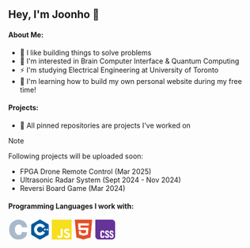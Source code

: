 ## Hey, I'm Joonho 👋

#### About Me: 
- 🦾 I like building things to solve problems
- 🧠 I'm interested in Brain Computer Interface & Quantum Computing
- ⚡️ I'm studying Electrical Engineering at University of Toronto
- 🌱 I'm learning how to build my own personal website during my free time!

#### Projects: 
- 📌 All pinned repositories are projects I've worked on

> [!NOTE]
> Following projects will be uploaded soon:
> - FPGA Drone Remote Control (Mar 2025)
> - Ultrasonic Radar System (Sept 2024 - Nov 2024)
> - Reversi Board Game (Mar 2024)

#### Programming Languages I work with: 
<p>
  <img src="./icons/c.svg" width="40" />
  <img src="./icons/cplusplus.svg" width="40" />
  <img src="./icons/javascript.svg" width="40" />
  <img src="./icons/html5.svg" width="40" />
  <img src="./icons/css.svg" width="40" />
</p>
